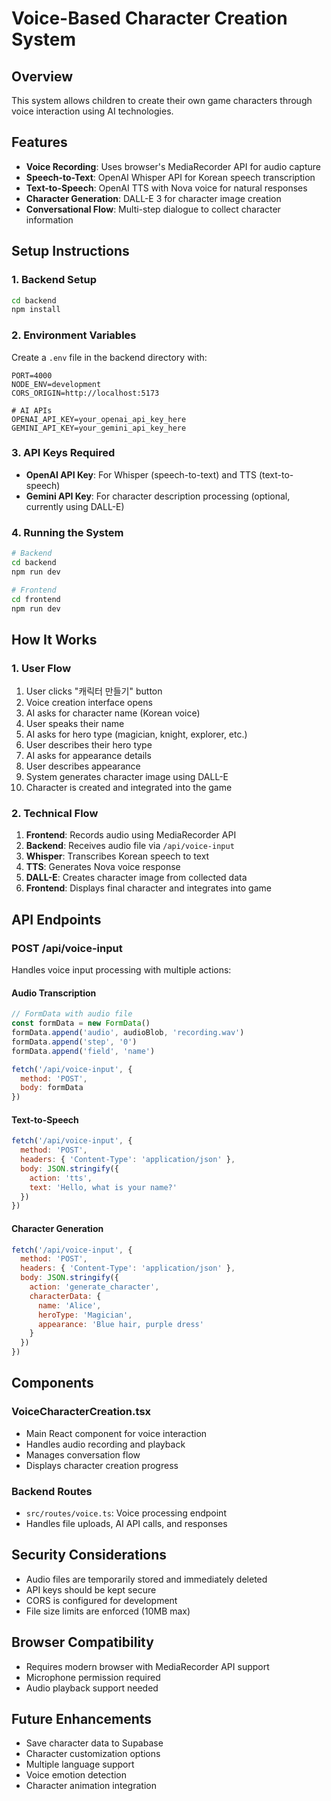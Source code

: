 # Voice-Based Character Creation System

## Overview
This system allows children to create their own game characters through voice interaction using AI technologies.

## Features
- **Voice Recording**: Uses browser's MediaRecorder API for audio capture
- **Speech-to-Text**: OpenAI Whisper API for Korean speech transcription
- **Text-to-Speech**: OpenAI TTS with Nova voice for natural responses
- **Character Generation**: DALL-E 3 for character image creation
- **Conversational Flow**: Multi-step dialogue to collect character information

## Setup Instructions

### 1. Backend Setup
```bash
cd backend
npm install
```

### 2. Environment Variables
Create a `.env` file in the backend directory with:
```env
PORT=4000
NODE_ENV=development
CORS_ORIGIN=http://localhost:5173

# AI APIs
OPENAI_API_KEY=your_openai_api_key_here
GEMINI_API_KEY=your_gemini_api_key_here
```

### 3. API Keys Required
- **OpenAI API Key**: For Whisper (speech-to-text) and TTS (text-to-speech)
- **Gemini API Key**: For character description processing (optional, currently using DALL-E)

### 4. Running the System
```bash
# Backend
cd backend
npm run dev

# Frontend
cd frontend
npm run dev
```

## How It Works

### 1. User Flow
1. User clicks "캐릭터 만들기" button
2. Voice creation interface opens
3. AI asks for character name (Korean voice)
4. User speaks their name
5. AI asks for hero type (magician, knight, explorer, etc.)
6. User describes their hero type
7. AI asks for appearance details
8. User describes appearance
9. System generates character image using DALL-E
10. Character is created and integrated into the game

### 2. Technical Flow
1. **Frontend**: Records audio using MediaRecorder API
2. **Backend**: Receives audio file via `/api/voice-input`
3. **Whisper**: Transcribes Korean speech to text
4. **TTS**: Generates Nova voice response
5. **DALL-E**: Creates character image from collected data
6. **Frontend**: Displays final character and integrates into game

## API Endpoints

### POST /api/voice-input
Handles voice input processing with multiple actions:

#### Audio Transcription
```javascript
// FormData with audio file
const formData = new FormData()
formData.append('audio', audioBlob, 'recording.wav')
formData.append('step', '0')
formData.append('field', 'name')

fetch('/api/voice-input', {
  method: 'POST',
  body: formData
})
```

#### Text-to-Speech
```javascript
fetch('/api/voice-input', {
  method: 'POST',
  headers: { 'Content-Type': 'application/json' },
  body: JSON.stringify({ 
    action: 'tts',
    text: 'Hello, what is your name?' 
  })
})
```

#### Character Generation
```javascript
fetch('/api/voice-input', {
  method: 'POST',
  headers: { 'Content-Type': 'application/json' },
  body: JSON.stringify({ 
    action: 'generate_character',
    characterData: {
      name: 'Alice',
      heroType: 'Magician',
      appearance: 'Blue hair, purple dress'
    }
  })
})
```

## Components

### VoiceCharacterCreation.tsx
- Main React component for voice interaction
- Handles audio recording and playback
- Manages conversation flow
- Displays character creation progress

### Backend Routes
- `src/routes/voice.ts`: Voice processing endpoint
- Handles file uploads, AI API calls, and responses

## Security Considerations
- Audio files are temporarily stored and immediately deleted
- API keys should be kept secure
- CORS is configured for development
- File size limits are enforced (10MB max)

## Browser Compatibility
- Requires modern browser with MediaRecorder API support
- Microphone permission required
- Audio playback support needed

## Future Enhancements
- Save character data to Supabase
- Character customization options
- Multiple language support
- Voice emotion detection
- Character animation integration
